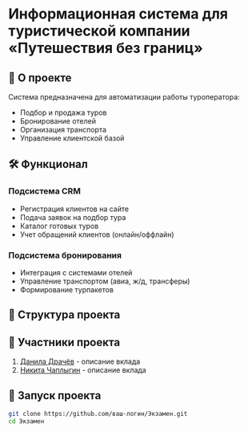 # Информационная система для туристической компании «Путешествия без границ»

## 📌 О проекте
Система предназначена для автоматизации работы туроператора:
- Подбор и продажа туров
- Бронирование отелей
- Организация транспорта
- Управление клиентской базой

## 🛠 Функционал
### Подсистема CRM
- Регистрация клиентов на сайте
- Подача заявок на подбор тура
- Каталог готовых туров
- Учет обращений клиентов (онлайн/оффлайн)

### Подсистема бронирования
- Интеграция с системами отелей
- Управление транспортом (авиа, ж/д, трансферы)
- Формирование турпакетов

## 📂 Структура проекта

## 👥 Участники проекта
1. [Данила Драчёв](https://github.com/vexis0) - описание вклада
2. [Никита Чаплыгин](https://github.com/SilentDoctor) - описание вклада

## 🚀 Запуск проекта
```bash
git clone https://github.com/ваш-логин/Экзамен.git
cd Экзамен
